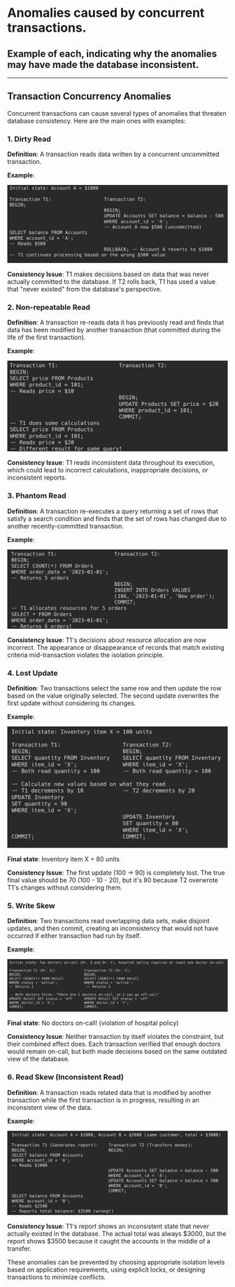 # Anomalies caused by concurrent transactions.

## Example of each, indicating why the anomalies may have made the database inconsistent.

---

## Transaction Concurrency Anomalies

Concurrent transactions can cause several types of anomalies that threaten database consistency. Here are the main ones with examples:

### 1. Dirty Read

**Definition**: A transaction reads data written by a concurrent uncommitted transaction.

**Example**:

![example 1](./assets/01.png)

**Consistency Issue**: T1 makes decisions based on data that was never actually committed to the database. If T2 rolls back, T1 has used a value that "never existed" from the database's perspective.

### 2. Non-repeatable Read

**Definition**: A transaction re-reads data it has previously read and finds that data has been modified by another transaction (that committed during the life of the first transaction).

**Example**:

![Example 2](assets/02.png)


**Consistency Issue**: T1 reads inconsistent data throughout its execution, which could lead to incorrect calculations, inappropriate decisions, or inconsistent reports.

### 3. Phantom Read

**Definition**: A transaction re-executes a query returning a set of rows that satisfy a search condition and finds that the set of rows has changed due to another recently-committed transaction.

**Example**:

![03](assets/03.png)

**Consistency Issue**: T1's decisions about resource allocation are now incorrect. The appearance or disappearance of records that match existing criteria mid-transaction violates the isolation principle.

### 4. Lost Update

**Definition**: Two transactions select the same row and then update the row based on the value originally selected. The second update overwrites the first update without considering its changes.

**Example**:

![Example 4](assets/04.png)

**Final state**: Inventory item X = 80 units

**Consistency Issue**: The first update (100 → 90) is completely lost. The true final value should be 70 (100 - 10 - 20), but it's 80 because T2 overwrote T1's changes without considering them.

### 5. Write Skew

**Definition**: Two transactions read overlapping data sets, make disjoint updates, and then commit, creating an inconsistency that would not have occurred if either transaction had run by itself.

**Example**:

![Example 5](assets/05.png)

**Final state**: No doctors on-call! (violation of hospital policy)

**Consistency Issue**: Neither transaction by itself violates the constraint, but their combined effect does. Each transaction verified that enough doctors would remain on-call, but both made decisions based on the same outdated view of the database.

### 6. Read Skew (Inconsistent Read)

**Definition**: A transaction reads related data that is modified by another transaction while the first transaction is in progress, resulting in an inconsistent view of the data.

**Example**:

![Example 6](assets/06.png)

**Consistency Issue**: T1's report shows an inconsistent state that never actually existed in the database. The actual total was always $3000, but the report shows $3500 because it caught the accounts in the middle of a transfer.

These anomalies can be prevented by choosing appropriate isolation levels based on application requirements, using explicit locks, or designing transactions to minimize conflicts.